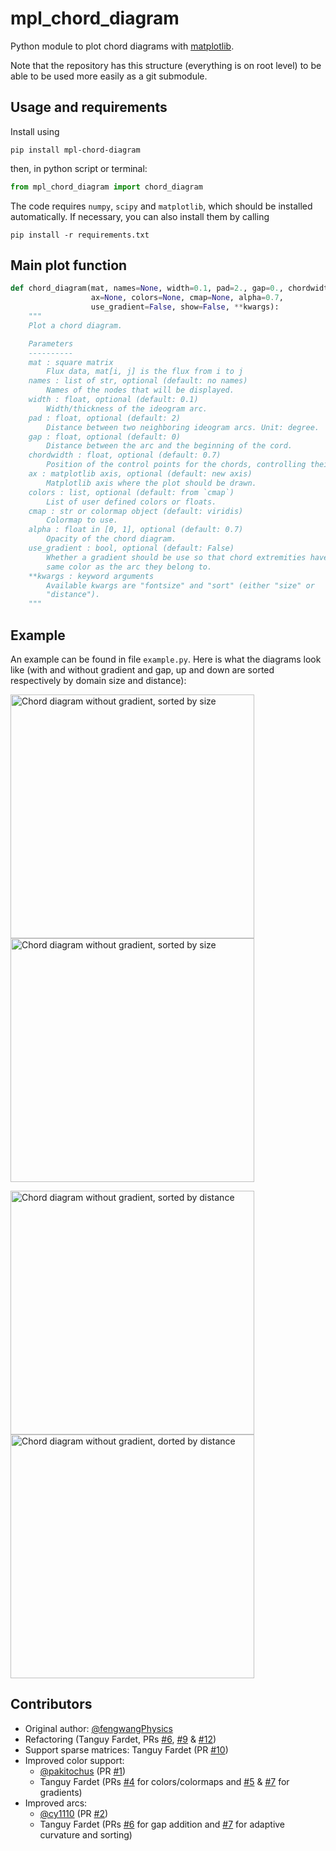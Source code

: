 # mpl_chord_diagram

Python module to plot chord diagrams with [matplotlib](https://matplotlib.org).

Note that the repository has this structure (everything is on root level) to
be able to be used more easily as a git submodule.

## Usage and requirements

Install using

    pip install mpl-chord-diagram

then, in python script or terminal:

```python
from mpl_chord_diagram import chord_diagram
```

The code requires ``numpy``, ``scipy`` and ``matplotlib``, which should be
installed automatically. If necessary, you can also install them by calling

    pip install -r requirements.txt


## Main plot function

```python
def chord_diagram(mat, names=None, width=0.1, pad=2., gap=0., chordwidth=0.7,
                  ax=None, colors=None, cmap=None, alpha=0.7,
                  use_gradient=False, show=False, **kwargs):
    """
    Plot a chord diagram.

    Parameters
    ----------
    mat : square matrix
        Flux data, mat[i, j] is the flux from i to j
    names : list of str, optional (default: no names)
        Names of the nodes that will be displayed.
    width : float, optional (default: 0.1)
        Width/thickness of the ideogram arc.
    pad : float, optional (default: 2)
        Distance between two neighboring ideogram arcs. Unit: degree.
    gap : float, optional (default: 0)
        Distance between the arc and the beginning of the cord.
    chordwidth : float, optional (default: 0.7)
        Position of the control points for the chords, controlling their shape.
    ax : matplotlib axis, optional (default: new axis)
        Matplotlib axis where the plot should be drawn.
    colors : list, optional (default: from `cmap`)
        List of user defined colors or floats.
    cmap : str or colormap object (default: viridis)
        Colormap to use.
    alpha : float in [0, 1], optional (default: 0.7)
        Opacity of the chord diagram.
    use_gradient : bool, optional (default: False)
        Whether a gradient should be use so that chord extremities have the
        same color as the arc they belong to.
    **kwargs : keyword arguments
        Available kwargs are "fontsize" and "sort" (either "size" or
        "distance").
    """
```

## Example

An example can be found in file `example.py`.
Here is what the diagrams look like (with and without gradient and gap,
up and down are sorted respectively by domain size and distance):

<img src="images/example_sort-size.png" width="390"
     alt="Chord diagram without gradient, sorted by size"><img
     src="images/example_gradient_sort-size.png" width="390"
     alt="Chord diagram without gradient, sorted by size">

<img src="images/example_sort-distance.png" width="390"
     alt="Chord diagram without gradient, sorted by distance"><img
     src="images/example_gradient_sort-distance.png" width="390"
     alt="Chord diagram without gradient, dorted by distance">


## Contributors

* Original author: [@fengwangPhysics](https://github.com/fengwangPhysics)
* Refactoring (Tanguy Fardet, PRs
  [#6](https://github.com/Silmathoron/mpl_chord_diagram/pull/6),
  [#9](https://github.com/Silmathoron/mpl_chord_diagram/pull/9) &
  [#12](https://github.com/Silmathoron/mpl_chord_diagram/pull/12))
* Support sparse matrices: Tanguy Fardet (PR
  [#10](https://github.com/Silmathoron/mpl_chord_diagram/pull/10))
* Improved color support:
   - [@pakitochus](https://github.com/pakitochus) (PR
     [#1](https://github.com/Silmathoron/mpl_chord_diagram/pull/1))
   - Tanguy Fardet (PRs
      [#4](https://github.com/Silmathoron/mpl_chord_diagram/pull/4) for
      colors/colormaps and
      [#5](https://github.com/Silmathoron/mpl_chord_diagram/pull/5) &
      [#7](https://github.com/Silmathoron/mpl_chord_diagram/pull/7) for
      gradients)
* Improved arcs:
   - [@cy1110](https://github.com/cy1110) (PR
     [#2](https://github.com/Silmathoron/mpl_chord_diagram/pull/2))
   - Tanguy Fardet (PRs
     [#6](https://github.com/Silmathoron/mpl_chord_diagram/pull/6) for
     gap addition and
     [#7](https://github.com/Silmathoron/mpl_chord_diagram/pull/7) for
     adaptive curvature and sorting)
